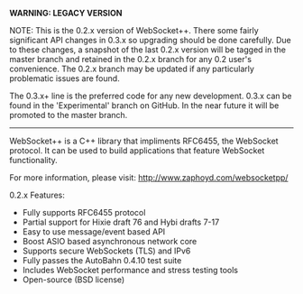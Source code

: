 **WARNING: LEGACY VERSION**

NOTE: This is the 0.2.x version of WebSocket++. There some fairly significant 
API changes in 0.3.x so upgrading should be done carefully. Due to these 
changes, a snapshot of the last 0.2.x version will be tagged in the master 
branch and retained in the 0.2.x branch for any 0.2 user's convenience. The 
0.2.x branch may be updated if any particularly problematic issues are found.

The 0.3.x+ line is the preferred code for any new development. 0.3.x can be 
found in the 'Experimental' branch on GitHub. In the near future it will be 
promoted to the master branch.

--------------------------------------------------------------------------------

WebSocket++ is a C++ library that impliments RFC6455, the WebSocket protocol.
It can be used to build applications that feature WebSocket functionality.

For more information, please visit: http://www.zaphoyd.com/websocketpp/

0.2.x Features:

   * Fully supports RFC6455 protocol
   * Partial support for Hixie draft 76 and Hybi drafts 7-17
   * Easy to use message/event based API
   * Boost ASIO based asynchronous network core
   * Supports secure WebSockets (TLS) and IPv6
   * Fully passes the AutoBahn 0.4.10 test suite
   * Includes WebSocket performance and stress testing tools 
   * Open-source (BSD license)

